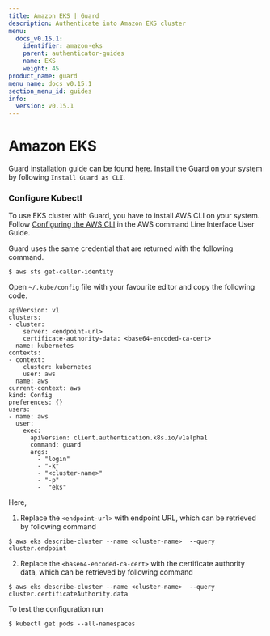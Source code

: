 ```yaml
---
title: Amazon EKS | Guard
description: Authenticate into Amazon EKS cluster
menu:
  docs_v0.15.1:
    identifier: amazon-eks
    parent: authenticator-guides
    name: EKS
    weight: 45
product_name: guard
menu_name: docs_v0.15.1
section_menu_id: guides
info:
  version: v0.15.1
---
```


# Amazon EKS

Guard installation guide can be found [here](/docs/v0.15.1/setup/install). Install the Guard on your system by following `Install Guard as CLI`.

### Configure Kubectl

To use EKS cluster with Guard, you have to install AWS CLI on your system. Follow [Configuring the AWS CLI](https://docs.aws.amazon.com/cli/latest/userguide/cli-chap-getting-started.html) in the AWS command Line Interface User Guide.

Guard uses the same credential that are returned with the following command.

```console
$ aws sts get-caller-identity
```

Open `~/.kube/config` file with your favourite editor and copy the following code.

```console
apiVersion: v1
clusters:
- cluster:
    server: <endpoint-url>
    certificate-authority-data: <base64-encoded-ca-cert>
  name: kubernetes
contexts:
- context:
    cluster: kubernetes
    user: aws
  name: aws
current-context: aws
kind: Config
preferences: {}
users:
- name: aws
  user:
    exec:
      apiVersion: client.authentication.k8s.io/v1alpha1
      command: guard
      args:
        - "login"
        - "-k"
        - "<cluster-name>"
        - "-p"
        -  "eks"
```

Here,
1. Replace the `<endpoint-url>` with endpoint URL, which can be retrieved by following command
```console
$ aws eks describe-cluster --name <cluster-name>  --query cluster.endpoint
```

2. Replace the `<base64-encoded-ca-cert>` with the certificate authority data, which can be retrieved by following command
```console
$ aws eks describe-cluster --name <cluster-name>  --query cluster.certificateAuthority.data
```

To test the configuration run
```console
$ kubectl get pods --all-namespaces
```